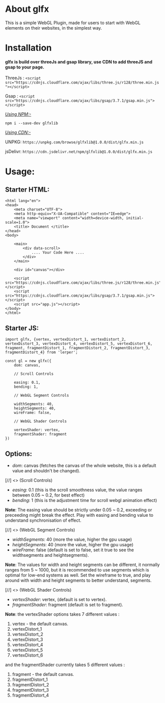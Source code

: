 # About glfx

This is a simple WebGL Plugin, made for users to start with WebGL elements on their websites, in the simplest way.

# Installation 

#### glfx is build over threeJs and gsap library, use CDN to add threeJS and gsap to your page.

ThreeJs : `<script src="https://cdnjs.cloudflare.com/ajax/libs/three.js/r128/three.min.js"></script>`

Gsap : `<script src="https://cdnjs.cloudflare.com/ajax/libs/gsap/3.7.1/gsap.min.js"></script>`

<ins> _Using NPM:-_ </ins>

`npm i --save-dev glfxlib`

<ins> _Using CDN:-_ </ins>

UNPKG: `https://unpkg.com/browse/glfxlib@1.0.0/dist/glfx.min.js`

jsDelivr: `https://cdn.jsdelivr.net/npm/glfxlib@1.0.0/dist/glfx.min.js`

# Usage:

## Starter HTML:

```
<html lang="en">
<head>
    <meta charset="UTF-8">
    <meta http-equiv="X-UA-Compatible" content="IE=edge">
    <meta name="viewport" content="width=device-width, initial-scale=1.0">
    <title> Document </title>
</head>
<body>

    <main>
        <div data-scroll>
            .... Your Code Here ....
        </div>
    </main>
    
    <div id="canvas"></div>
    
    <script src="https://cdnjs.cloudflare.com/ajax/libs/three.js/r128/three.min.js"></script>
    <script src="https://cdnjs.cloudflare.com/ajax/libs/gsap/3.7.1/gsap.min.js"></script>
    <script src="app.js"></script>
</body>
</html>
```

## Starter JS:

```
import glfx, {vertex, vertexDistort_1, vertexDistort_2, vertexDistort_3, vertexDistort_4, vertexDistort_5, vertexDistort_6, fragment, fragmentDistort_1, fragmentDistort_2, fragmentDistort_3, fragmentDistort_4} from 'lerper';

const gl = new glfx({
    dom: canvas,

    // Scroll Controls

    easing: 0.1,
    bending: 1,

    // WebGL Segment Controls

    widthSegments: 40,
    heightSegments: 40,
    wireFrame: false,

    // WebGL Shader Controls

    vertexShader: vertex,
    fragmentShader: fragment
})
```

## Options:

* _dom_: canvas (fetches the canvas of the whole website, this is a default value and shouldn't be changed).

[//] <> (Scroll Controls)

* _easing_: 0.1 (this is the scroll smoothness value, the value ranges between 0.05 ~ 0.2, for best effect)
* _bending_: 1 (this is the adjustment time for scroll webgl animation effect)

__Note__: The easing value should be strictly under 0.05 ~ 0.2, exceeding or preceeding might break the effect.
Play with easing and bending value to understand synchronisation of effect.
          
[//] <> (WebGL Segment Controls)

* _widthSegments_: 40 (more the value, higher the gpu usage)
* _heightSegments_: 40 (more the value, higher the gpu usage)
* _wireFrame_: false (default is set to false, set it true to see the widthsegments and heightsegments).

__Note__: The values for width and height segments can be different, it normally ranges from 5 ~ 1000, but it is recommended to use segments which is optimal for low-end systems as well.
Set the wireframe to true, and play around with width and height segments to better understand, segments.

[//] <> (WebGL Shader Controls)

* _vertexShader_: vertex, (default is set to vertex).
* _fragmentShader_: fragment (default is set to fragment).

__Note__: the vertexShader options takes 7 different values :
1. vertex - the default canvas.
2. vertexDistort_1
3. vertexDistort_2
4. vertexDistort_3
5. vertexDistort_4
6. vertexDistort_5
7. vertexDistort_6

and the fragmentShader currently takes 5 different values :
1. fragment - the default canvas.
2. fragmentDistort_1
3. fragmentDistort_2
4. fragmentDistort_3
5. fragmentDistort_4

